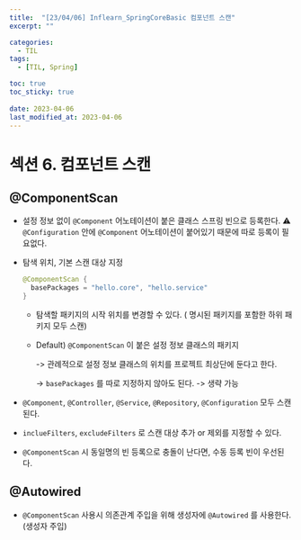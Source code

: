 ```yaml
---
title:  "[23/04/06] Inflearn_SpringCoreBasic 컴포넌트 스캔"
excerpt: ""

categories:
  - TIL
tags:
  - [TIL, Spring]

toc: true
toc_sticky: true
 
date: 2023-04-06
last_modified_at: 2023-04-06
---
```

# 섹션 6. 컴포넌트 스캔

## @ComponentScan

- 설정 정보 없이 ```@Component``` 어노테이션이 붙은 클래스 스프링 빈으로 등록한다.
  ⚠️ ```@Configuration``` 안에 ```@Component``` 어노테이션이 붙어있기 때문에 따로 등록이 필요없다.

- 탐색 위치, 기본 스캔 대상 지정
  ``` java
  @ComponentScan {
    basePackages = "hello.core", "hello.service"
  }
  ```

  - 탐색할 패키지의 시작 위치를 변경할 수 있다. ( 명시된 패키지를 포함한 하위 패키지 모두 스캔)

  - Default) ```@ComponentScan``` 이 붙은 설정 정보 클래스의 패키지

    -> 관례적으로 설정 정보 클래스의 위치를 프로젝트 최상단에 둔다고 한다.

    -> ```basePackages``` 를 따로 지정하지 않아도 된다. -> 생략 가능

- ```@Component```, ```@Controller```, ```@Service```, ```@Repository```, ```@Configuration``` 모두 스캔된다.

- ```inclueFilters```, ```excludeFilters``` 로 스캔 대상 추가 or 제외를 지정할 수 있다.

- ```@ComponentScan``` 시 동일명의 빈 등록으로 충돌이 난다면, 수동 등록 빈이 우선된다.

## @Autowired

- ```@ComponentScan``` 사용시 의존관계 주입을 위해 생성자에 ```@Autowired``` 를 사용한다.(생성자 주입)

